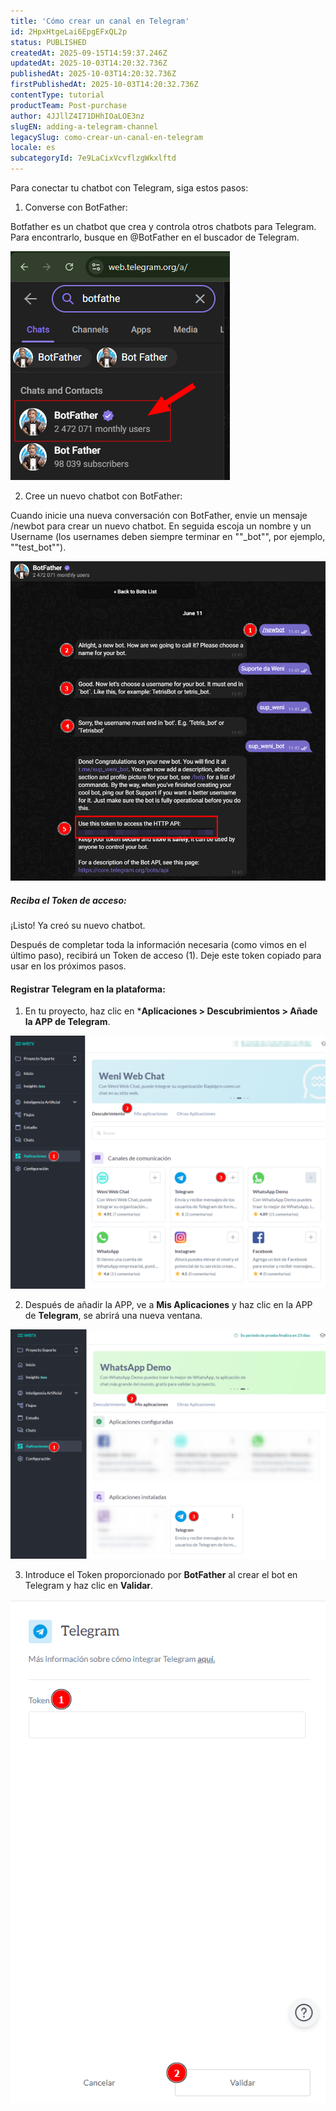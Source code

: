 ```yaml
---
title: 'Cómo crear un canal en Telegram'
id: 2HpxHtgeLai6EpgEFxQL2p
status: PUBLISHED
createdAt: 2025-09-15T14:59:37.246Z
updatedAt: 2025-10-03T14:20:32.736Z
publishedAt: 2025-10-03T14:20:32.736Z
firstPublishedAt: 2025-10-03T14:20:32.736Z
contentType: tutorial
productTeam: Post-purchase
author: 4JJllZ4I71DHhIOaLOE3nz
slugEN: adding-a-telegram-channel
legacySlug: como-crear-un-canal-en-telegram
locale: es
subcategoryId: 7e9LaCixVcvflzgWkxlftd
---
```


Para conectar tu chatbot con Telegram, siga estos pasos:

1. Converse con BotFather:

Botfather es un chatbot que crea y controla otros chatbots para Telegram. Para encontrarlo, busque en @BotFather en el buscador de Telegram.

![](https://raw.githubusercontent.com/vtexdocs/help-center-content/refs/heads/main/docs/es/tutorials/weni-by-vtex/integraciones/como-crear-un-canal-en-telegram_1.png)

2. Cree un nuevo chatbot con BotFather:

Cuando inicie una nueva conversación con BotFather, envie un mensaje /newbot para crear un nuevo chatbot. En seguida escoja un nombre y un Username (los usernames deben siempre terminar en ""\_bot"", por ejemplo, ""test\_bot"").

![](https://raw.githubusercontent.com/vtexdocs/help-center-content/refs/heads/main/docs/es/tutorials/weni-by-vtex/integraciones/como-crear-un-canal-en-telegram_2.png)

##### Reciba el Token de acceso:

¡Listo! Ya creó su nuevo chatbot.

Después de completar toda la información necesaria (como vimos en el último paso), recibirá un Token de acceso (1\). Deje este token copiado para usar en los próximos pasos.

#### Registrar Telegram en la plataforma:

1. En tu proyecto, haz clic en \***Aplicaciones > Descubrimientos > Añade la APP de Telegram**.

![](https://raw.githubusercontent.com/vtexdocs/help-center-content/refs/heads/main/docs/es/tutorials/weni-by-vtex/integraciones/como-crear-un-canal-en-telegram_3.png)

2. Después de añadir la APP, ve a **Mis Aplicaciones** y haz clic en la APP de **Telegram**, se abrirá una nueva ventana.

![](https://raw.githubusercontent.com/vtexdocs/help-center-content/refs/heads/main/docs/es/tutorials/weni-by-vtex/integraciones/como-crear-un-canal-en-telegram_4.png)

3. Introduce el Token proporcionado por **BotFather** al crear el bot en Telegram y haz clic en **Validar**.

![](https://raw.githubusercontent.com/vtexdocs/help-center-content/refs/heads/main/docs/es/tutorials/weni-by-vtex/integraciones/como-crear-un-canal-en-telegram_5.png)
